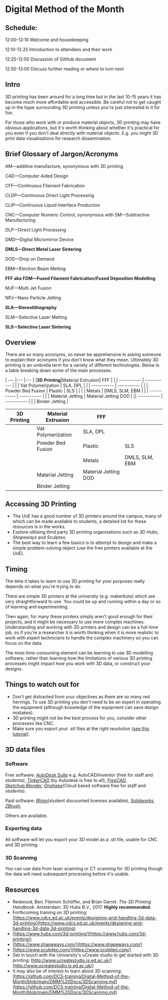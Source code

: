 # Digital Method of the Month

## Schedule:

12:00-12:10 Welcome and housekeeping

12.10-12.25 Introduction to attendees and their work

12:25-12:50 Discussion of GitHub document

12.50-13:00 Discuss further reading or where to turn next

## Intro

3D printing has been around for a long time but in the last 10-15 years it has become much more affordable and accessible. Be careful not to get caught up in the hype surrounding 3D printing unless you&#39;re just interested in it for fun.

For those who work with or produce material objects, 3D printing may have obvious applications, but it&#39;s worth thinking about whether it&#39;s practical for you even if you don&#39;t deal directly with material objects. E.g. you might 3D print data visualisations for research dissemination.

## Brief Glossary of Jargon/Acronyms

AM—additive manufacture, synonymous with 3D printing

CAD—Computer Aided Design

CFF—Continuous Filament Fabrication

CLDP—Continuous Direct Light Processing

CLIP—Continuous Liquid Interface Production

CNC—Computer Numeric Control, synonymous with SM—Subtractive Manufacturing

DLP—Direct Light Processing

DMD—Digital Micromirror Device

**DMLS—Direct Metal Laser Sintering**

DOD—Drop on Demand

EBM—Electron Beam Melting

**FFF aka FDM—Fused Filament Fabrication/Fused Deposition Modelling**

MJF—Multi Jet Fusion

NPJ—Nano Particle Jetting

**SLA—Stereolithography**

SLM—Selective Laser Melting

**SLS—Selective Laser Sintering**

## Overview

There are so many acronyms, so never be apprehensive in asking someone to explain their acronyms if you don&#39;t know what they mean. Ultimately 3D printing is an umbrella term for a variety of different technologies. Below is a table breaking down some of the main processes.
 
| --- |--- |--- |
|**3D Printing**|Material Extrusion| FFF |
|  | ----------- | ----------- |
|            | Vat Polymerization   | SLA, DPL     |
| | ----------- | ----------- |
|            | Powder Bed Fusion  |  Plastic | SLS   |
|            |                     | Metals | DMLS, SLM, EBM   |
| | ----------- | ----------- |
|            | Material Jetting  | Material Jetting DOD    |
|| ----------- | ----------- |
|            | Binder Jetting  | 


|**3D Printing**   | Material Extrusion  | FFF  |   |   |
|---|---|---|---|---|
|   | Vat Polymerization   |  SLA, DPL |   |   |
|   | Powder Bed Fusion   |  Plastic | SLS   |   |
|   |   |  Metals |  DMLS, SLM, EBM |   |
|   |  Material Jetting   |  Material Jetting DOD  |   |   |
|   |  Binder Jetting   |   |   |   |

## Accessing 3D Printing

- The UoE has a good number of 3D printers around the campus, many of which can be made available to students, a detailed list for these resources is in the works.
- Explore utilising third party 3D printing organisations such as _3D Hubs_, _Shapeways_ and _Sculpteo._
- The best way to learn a few basics is to attempt to design and make a simple problem-solving object (use the free printers available at the UoE).

## Timing

The time it takes to learn to use 3D printing for your purposes really depends on what you&#39;re trying to do.

There are simple 3D printers at the university (e.g. makerbots) which are very straightforward to use. You could be up and running within a day or so of learning and experimenting.

Then again, for many these printers simply aren&#39;t good enough for their projects, and it might be necessary to use more complex machines. Understanding and working with 3D printers and design can be a full-time job, so if you&#39;re a researcher it is worth thinking when it is more realistic to work with expert technicians to handle the complex machinery so you can focus on the data.

The most time-consuming element can be learning to use 3D modelling software, rather than learning how the limitations of various 3D printing processes might impact how you work with 3D data, or construct your designs.

## Things to watch out for

- Don&#39;t get distracted from your objectives as there are so many red herrings. To use 3D printing you don&#39;t need to be an expert in operating the equipment (although knowledge of the equipment can save design mistakes).
- 3D printing might not be the best process for you, consider other processes like CNC.
- Make sure you export your .stl files at the right resolution ([see this tutorial](https://www.hubs.com/knowledge-base/3d-printing-stl-files-step-step-guide/)).

## 3D data files

### Software

Free software: [_AutoDesk_ Suite](https://www.autodesk.com/education/edu-software) e.g. AutoCAD/Inventor (free for staff and students), [_TinkerCAD_](https://www.tinkercad.com/) (by Autodesk is free to all), [_FreeCAD_](https://www.freecadweb.org/), [_Sketchup_](https://www.sketchup.com/)_,_[_Blender_](https://www.blender.org/)_,_ [_Onshape_](https://www.onshape.com/en/education/#form-container)(Cloud based software free for staff and students).

Paid software: [_Rhino_](https://www.rhino3d.com/)(student discounted licenses available), [_Solidworks_](https://www.solidworks.com/)_,_ [_ZBrush_](http://pixologic.com/)_,_

Others are available.

### Exporting data

All software will let you export your 3D model as a .stl file, usable for CNC and 3D printing.

### 3D Scanning

You can use data from laser scanning or CT scanning for 3D printing though the data will need subsequent processing before it&#39;s usable.

## Resources

- Redwood, Ben, Filemon Schöffer, and Brian Garret. _The 3D Printing Handbook_. Amsterdam: 3D Hubs B.V., 2017. **Highly recommended.**
- Forthcoming training on 3D printing: [https://www.cdcs.ed.ac.uk/events/designing-and-handling-3d-data-3d-printing](https://www.cdcs.ed.ac.uk/events/designing-and-handling-3d-data-3d-printing)
- [https://www.hubs.com/3d-printing/](https://www.hubs.com/3d-printing/)
- [https://www.shapeways.com/](https://www.shapeways.com/)
- [https://www.sculpteo.com/](https://www.sculpteo.com/)
- Get in touch with the University&#39;s uCreate studio to get started with 3D printing: [http://www.ucreatestudio.is.ed.ac.uk/](http://www.ucreatestudio.is.ed.ac.uk/)
- It may also be of interest to learn about 3D scanning: [https://github.com/DCS-training/Digital-Method-of-the-Month/blob/main/DMM%20Docs/3DScanning.md](https://github.com/DCS-training/Digital-Method-of-the-Month/blob/main/DMM%20Docs/3DScanning.md)
